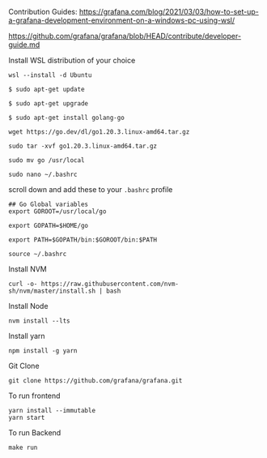 
Contribution Guides:
https://grafana.com/blog/2021/03/03/how-to-set-up-a-grafana-development-environment-on-a-windows-pc-using-wsl/

https://github.com/grafana/grafana/blob/HEAD/contribute/developer-guide.md

Install WSL distribution of your choice

```
wsl --install -d Ubuntu
```

``` in Ubuntu
$ sudo apt-get update

$ sudo apt-get upgrade

$ sudo apt-get install golang-go

wget https://go.dev/dl/go1.20.3.linux-amd64.tar.gz

sudo tar -xvf go1.20.3.linux-amd64.tar.gz 

sudo mv go /usr/local

```

```
sudo nano ~/.bashrc

```

scroll down and add these to your `.bashrc` profile

```
## Go Global variables
export GOROOT=/usr/local/go

export GOPATH=$HOME/go

export PATH=$GOPATH/bin:$GOROOT/bin:$PATH
```

```
source ~/.bashrc
```

Install NVM

```
curl -o- https://raw.githubusercontent.com/nvm-sh/nvm/master/install.sh | bash
```

Install Node

```
nvm install --lts
```


Install yarn
```
npm install -g yarn
```


Git Clone
```
git clone https://github.com/grafana/grafana.git
```

To run frontend

```
yarn install --immutable
yarn start
```

To run Backend
```
make run
```



  


  